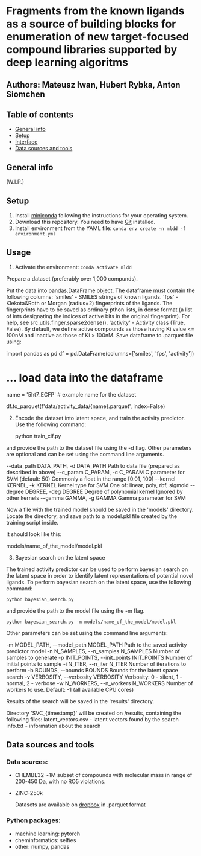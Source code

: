 # Fragments from the known ligands as a source of building blocks for enumeration of new target-focused compound libraries supported by deep learning algoritms
## Authors: Mateusz Iwan, Hubert Rybka, Anton Siomchen
## Table of contents
* [General info](#general-info)
* [Setup](#setup)
* [Interface](#interface)
* [Data sources and tools](#data-sources-and-tools)

## General info
(W.I.P.)

## Setup
1. Install [miniconda](https://docs.conda.io/en/latest/miniconda.html) following the instructions for your operating system.
2. Download this repository. You need to have [Git](https://git-scm.com/) installed.
3. Install environment from the YAML file: `conda env create -n mldd -f environment.yml`

## Usage
1. Activate the environment: `conda activate mldd `

Prepare a dataset (preferably over 1,000 compunds). 

Put the data into pandas.DataFrame object. The dataframe must contain the following columns:
'smiles' - SMILES strings of known ligands.
'fps' - Klekota&Roth or Morgan (radius=2) fingerprints of the ligands.
    The fingerprints have to be saved as ordinary pthon lists, in dense format (a list of ints
    designating the indices of active bits in the original fingerprint). 
    For help, see src.utils.finger.sparse2dense().
'activity' - Activity class (True, False). By default, we define active compounds as those having
    Ki value <= 100nM and inactive as those of Ki > 100nM.
Save dataframe to .parquet file using:

import pandas as pd
df = pd.DataFrame(columns=['smiles', 'fps', 'activity'])

# ... load data into the dataframe
name = '5ht7_ECFP' # example name for the dataset

df.to_parquet(f'data/activity_data/{name}.parquet', index=False)

2. Encode the dataset into latent space, and train the activity predictor.
Use the following command:
  
    python train_clf.py

and provide the path to the dataset file using the -d flag.
Other parameters are optional and can be set using the command line arguments.
  
--data_path DATA_PATH, -d DATA_PATH
                        Path to data file (prepared as described in above)
  --c_param C_PARAM, -c C_PARAM
                        C parameter for SVM (default: 50)
                        Commonly a float in the range [0.01, 100]
  --kernel KERNEL, -k KERNEL
                        Kernel type for SVM
                        One of: linear, poly, rbf, sigmoid
  --degree DEGREE, -deg DEGREE
                        Degree of polynomial kernel
                        Ignored by other kernels
  --gamma GAMMA, -g GAMMA
                        Gamma parameter for SVM

Now a file with the trained model should be saved in the 'models' directory. Locate the directory,
and save path to a model.pkl file created by the training script inside.

It should look like this:
    
   models/name_of_the_model/model.pkl

3. Bayesian search on the latent space

The trained activity predictor can be used to perform bayesian search on the latent space
in order to identify latent representations of potential novel ligands.
To perform bayesian search on the latent space, use the following command:

    python bayesian_search.py

and provide the path to the model file using the -m flag.

    python bayesian_search.py -m models/name_of_the_model/model.pkl

Other parameters can be set using the command line arguments:

  -m MODEL_PATH, --model_path MODEL_PATH
                        Path to the saved activity predictor model
  -n N_SAMPLES, --n_samples N_SAMPLES
                        Number of samples to generate
  -p INIT_POINTS, --init_points INIT_POINTS
                        Number of initial points to sample
  -i N_ITER, --n_iter N_ITER
                        Number of iterations to perform
  -b BOUNDS, --bounds BOUNDS
                        Bounds for the latent space search
  -v VERBOSITY, --verbosity VERBOSITY
                        Verbosity: 0 - silent, 1 - normal, 2 - verbose
  -w N_WORKERS, --n_workers N_WORKERS
                        Number of workers to use. Default: -1 (all available CPU cores)

Results of the search will be saved in the 'results' directory.

Directory 'SVC_{timestamp}' will be created on /results, containing the following files:
    latent_vectors.csv - latent vectors found by the search
    info.txt - information about the search



## Data sources and tools
### Data sources:
* CHEMBL32
  ~1M subset of compounds with molecular mass in range of 200-450 Da, with no RO5 violations.
* ZINC-250k

  Datasets are available on [dropbox](https://www.dropbox.com/sh/7sop2qzz4n38o06/AAA1QXeD3cXO__02RnmsVV-Aa?dl=0) in .parquet format
### Python packages:
* machine learning: pytorch
* cheminformatics: selfies
* other: numpy, pandas

